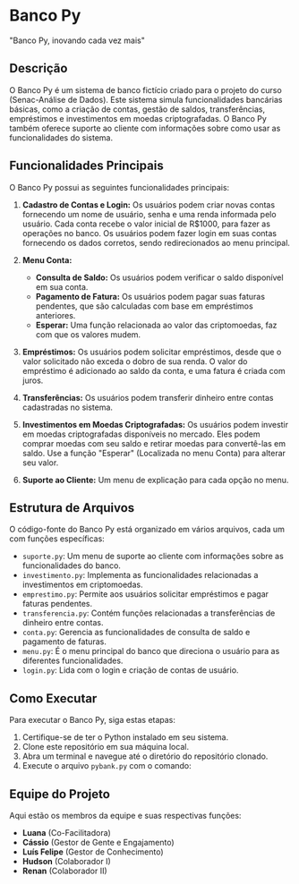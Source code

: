 # Banco Py

"Banco Py, inovando cada vez mais"

## Descrição

O Banco Py é um sistema de banco fictício criado para o projeto do curso (Senac-Análise de Dados). Este sistema simula funcionalidades bancárias básicas, como a criação de contas, gestão de saldos, transferências, empréstimos e investimentos em moedas criptografadas. O Banco Py também oferece suporte ao cliente com informações sobre como usar as funcionalidades do sistema.

## Funcionalidades Principais

O Banco Py possui as seguintes funcionalidades principais:

1. **Cadastro de Contas e Login:** Os usuários podem criar novas contas fornecendo um nome de usuário, senha e uma renda informada pelo usuário. Cada conta recebe o valor inicial de R$1000, para fazer as operações no banco. Os usuários podem fazer login em suas contas fornecendo os dados corretos, sendo redirecionados ao menu principal.

2. **Menu Conta:**
   - **Consulta de Saldo:** Os usuários podem verificar o saldo disponível em sua conta.
   - **Pagamento de Fatura:** Os usuários podem pagar suas faturas pendentes, que são calculadas com base em empréstimos anteriores.
   - **Esperar:** Uma função relacionada ao valor das criptomoedas, faz com que os valores mudem.

3. **Empréstimos:** Os usuários podem solicitar empréstimos, desde que o valor solicitado não exceda o dobro de sua renda. O valor do empréstimo é adicionado ao saldo da conta, e uma fatura é criada com juros.

4. **Transferências:** Os usuários podem transferir dinheiro entre contas cadastradas no sistema.

5. **Investimentos em Moedas Criptografadas:** Os usuários podem investir em moedas criptografadas disponíveis no mercado. Eles podem comprar moedas com seu saldo e retirar moedas para convertê-las em saldo. Use a função "Esperar" (Localizada no menu Conta) para alterar seu valor.

6. **Suporte ao Cliente:** Um menu de explicação para cada opção no menu.

## Estrutura de Arquivos

O código-fonte do Banco Py está organizado em vários arquivos, cada um com funções específicas:

- `suporte.py`: Um menu de suporte ao cliente com informações sobre as funcionalidades do banco.
- `investimento.py`: Implementa as funcionalidades relacionadas a investimentos em criptomoedas.
- `emprestimo.py`: Permite aos usuários solicitar empréstimos e pagar faturas pendentes.
- `transferencia.py`: Contém funções relacionadas a transferências de dinheiro entre contas.
- `conta.py`: Gerencia as funcionalidades de consulta de saldo e pagamento de faturas.
- `menu.py`: É o menu principal do banco que direciona o usuário para as diferentes funcionalidades.
- `login.py`: Lida com o login e criação de contas de usuário.

## Como Executar

Para executar o Banco Py, siga estas etapas:

1. Certifique-se de ter o Python instalado em seu sistema.
2. Clone este repositório em sua máquina local.
3. Abra um terminal e navegue até o diretório do repositório clonado.
4. Execute o arquivo `pybank.py` com o comando:

## Equipe do Projeto

Aqui estão os membros da equipe e suas respectivas funções:

- **Luana** (Co-Facilitadora)
- **Cássio** (Gestor de Gente e Engajamento)
- **Luís Felipe** (Gestor de Conhecimento)
- **Hudson** (Colaborador I)
- **Renan** (Colaborador II)
